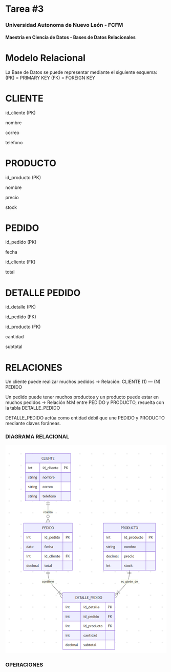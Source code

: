 # Tarea #3
### Universidad Autonoma de Nuevo León - FCFM
#### Maestría en Ciencia de Datos - Bases de Datos Relacionales

# Modelo Relacional
La Base de Datos se puede representar mediante el siguiente esquema:
(PK) = PRIMARY KEY
(FK) = FOREIGN KEY

# CLIENTE
id_cliente (PK)

nombre

correo

teléfono

# PRODUCTO
id_producto (PK)

nombre

precio

stock

# PEDIDO
id_pedido (PK)

fecha

id_cliente (FK)

total

# DETALLE PEDIDO
id_detalle (PK)

id_pedido (FK)

id_producto (FK)

cantidad

subtotal

# RELACIONES
Un cliente puede realizar muchos pedidos
→ Relación: CLIENTE (1) — (N) PEDIDO

Un pedido puede tener muchos productos
y un producto puede estar en muchos pedidos
→ Relación N:M entre PEDIDO y PRODUCTO, resuelta con la tabla DETALLE_PEDIDO

DETALLE_PEDIDO actúa como entidad débil que une PEDIDO y PRODUCTO mediante claves foráneas.

### DIAGRAMA RELACIONAL

![Diagrama ER Tarea 3](diagrama_tarea3.png)


### OPERACIONES



